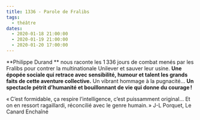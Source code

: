 ```yaml
---
title: 1336 - Parole de Fralibs
tags: 
  - théâtre
dates:
  - 2020-01-18 21:00:00
  - 2020-01-19 21:00:00
  - 2020-01-20 17:00:00
---
```


**Philippe Durand ** nous raconte les 1 336 jours de combat menés par les Fralibs pour contrer la multinationale Unilever et sauver leur usine.
**Une épopée sociale qui retrace avec sensibilité, humour et talent les grands faits de cette aventure collective.** Un vibrant hommage à la pugnacité… **Un spectacle pétrit d’humanité et bouillonnant de vie qui donne du courage !**

<quote>« C’est formidable, ça respire l’intelligence, c’est puissamment original… Et on en ressort ragaillardi, réconcilié avec le genre humain. » J-L Porquet, Le Canard Enchaîné</quote>

